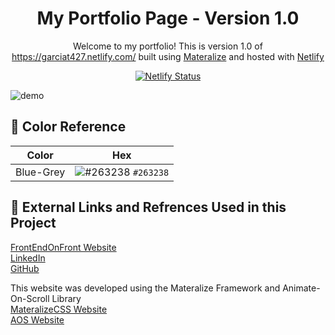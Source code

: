<h1 align="center">
  My Portfolio Page - Version 1.0
</h1>
<p align="center">
  Welcome to my portfolio! This is version 1.0 of <a href="https://garciat427.netlify.com/" target="_blank">https://garciat427.netlify.com/</a> built using <a href="https://materializecss.com/" target="_blank">Materalize</a> and hosted with <a href="https://www.netlify.com/" target="_blank">Netlify</a>
</p>

<p align="center">
  
  <a href="https://app.netlify.com/sites/garciat427/deploys" target="_blank">
    <img src="https://api.netlify.com/api/v1/badges/17923dc8-a89c-4305-afe2-a1acaadee1ce/deploy-status" alt="Netlify Status" />
  </a>
</p>

![demo](https://i.gyazo.com/73f8d4548a375fe93ffb9d9fb6d10ed8.png)

## 🎨 Color Reference

| Color          | Hex                                                                |
| -------------- | ------------------------------------------------------------------ |
| Blue-Grey      | ![#263238](https://via.placeholder.com/10/263238?text=+) `#263238` |

## 🔗 External Links and Refrences Used in this Project
[FrontEndOnFront Website](https://frontendonfront.com/)  
[LinkedIn](www.linkedin.com/in/garciat427)  
[GitHub](https://github.com/Garciat427/)  

This website was developed using the Materalize Framework and Animate-On-Scroll Library  
[MateralizeCSS Website](https://materializecss.com/)  
[AOS Website](https://michalsnik.github.io/aos/)  
